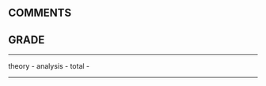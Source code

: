 ## COMMENTS



## GRADE

----        ----
theory      -
analysis    -
total       -
----        ----
